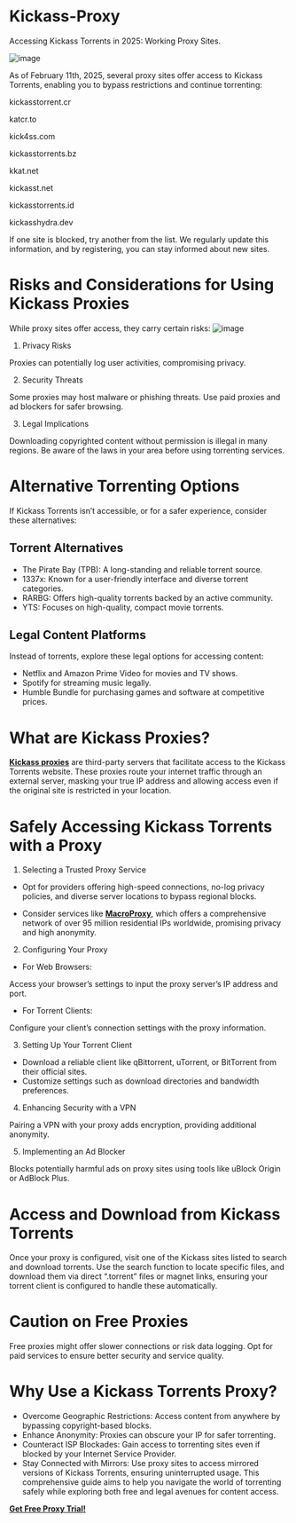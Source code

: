 # Kickass-Proxy
Accessing Kickass Torrents in 2025: Working Proxy Sites.

![image](https://github.com/user-attachments/assets/b5c1a8f6-e3d4-489c-9c48-ea05a642f8e4)

As of February 11th, 2025, several proxy sites offer access to Kickass Torrents, enabling you to bypass restrictions and continue torrenting:

kickasstorrent.cr

katcr.to

kick4ss.com

kickasstorrents.bz

kkat.net

kickasst.net

kickasstorrents.id

kickasshydra.dev

If one site is blocked, try another from the list. We regularly update this information, and by registering, you can stay informed about new sites.

# Risks and Considerations for Using Kickass Proxies
While proxy sites offer access, they carry certain risks:
![image](https://github.com/user-attachments/assets/8928b513-de86-497f-b48d-572edda9f1c3)

1. Privacy Risks

Proxies can potentially log user activities, compromising privacy.

2. Security Threats

Some proxies may host malware or phishing threats. Use paid proxies and ad blockers for safer browsing.

3. Legal Implications

Downloading copyrighted content without permission is illegal in many regions. Be aware of the laws in your area before using torrenting services.

# Alternative Torrenting Options
If Kickass Torrents isn’t accessible, or for a safer experience, consider these alternatives:

## Torrent Alternatives
- The Pirate Bay (TPB): A long-standing and reliable torrent source.
- 1337x: Known for a user-friendly interface and diverse torrent categories.
- RARBG: Offers high-quality torrents backed by an active community.
- YTS: Focuses on high-quality, compact movie torrents.

## Legal Content Platforms
Instead of torrents, explore these legal options for accessing content:

- Netflix and Amazon Prime Video for movies and TV shows.
- Spotify for streaming music legally.
- Humble Bundle for purchasing games and software at competitive prices.

# What are Kickass Proxies?

**[Kickass proxies](https://www.macroproxy.com/blog/Kickass-Proxy)** are third-party servers that facilitate access to the Kickass Torrents website. These proxies route your internet traffic through an external server, masking your true IP address and allowing access even if the original site is restricted in your location.

# Safely Accessing Kickass Torrents with a Proxy
1. Selecting a Trusted Proxy Service

- Opt for providers offering high-speed connections, no-log privacy policies, and diverse server locations to bypass regional blocks.

- Consider services like **[MacroProxy](https://www.macroproxy.com/)**, which offers a comprehensive network of over 95 million residential IPs worldwide, promising privacy and high anonymity.

2. Configuring Your Proxy

- For Web Browsers:

Access your browser’s settings to input the proxy server’s IP address and port.

- For Torrent Clients:

Configure your client’s connection settings with the proxy information.

3. Setting Up Your Torrent Client

- Download a reliable client like qBittorrent, uTorrent, or BitTorrent from their official sites.
- Customize settings such as download directories and bandwidth preferences.

4. Enhancing Security with a VPN

Pairing a VPN with your proxy adds encryption, providing additional anonymity.

5. Implementing an Ad Blocker

Blocks potentially harmful ads on proxy sites using tools like uBlock Origin or AdBlock Plus.

# Access and Download from Kickass Torrents
Once your proxy is configured, visit one of the Kickass sites listed to search and download torrents. Use the search function to locate specific files, and download them via direct “.torrent” files or magnet links, ensuring your torrent client is configured to handle these automatically.

# Caution on Free Proxies
Free proxies might offer slower connections or risk data logging. Opt for paid services to ensure better security and service quality.

# Why Use a Kickass Torrents Proxy?
- Overcome Geographic Restrictions: Access content from anywhere by bypassing copyright-based blocks.
- Enhance Anonymity: Proxies can obscure your IP for safer torrenting.
- Counteract ISP Blockades: Gain access to torrenting sites even if blocked by your Internet Service Provider.
- Stay Connected with Mirrors: Use proxy sites to access mirrored versions of Kickass Torrents, ensuring uninterrupted usage.
This comprehensive guide aims to help you navigate the world of torrenting safely while exploring both free and legal avenues for content access.

**[Get Free Proxy Trial!](https://www.macroproxy.com/register)**

